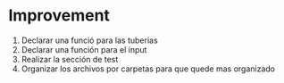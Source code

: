 # Improvement

1. Declarar una funció para las tuberias
2. Declarar una función para el input
3. Realizar la sección de test
4. Organizar los archivos por carpetas para que quede mas organizado
